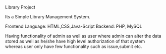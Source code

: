 Library Project

Its a Simple Library Management System.

Frontend Language: HTML,CSS,Java-Script
Backend: PHP, MySQL

Having functionality of admin as well as user where admin can alter the data stored as well as he/she have high level authorization of that system whereas user only have few functionality such as issue,submit etc.
